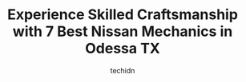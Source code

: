 ---
layout: ampstory
image: https://images.unsplash.com/photo-1614905218621-99262ff8f8e1?ixlib=rb-4.0.3&ixid=MnwxMjA3fDB8MHxwaG90by1wYWdlfHx8fGVufDB8fHx8&auto=format&fit=crop&w=640&h=853&q=80
author: techidn
featured: false
description: For top-quality automotive repairs and maintenance, visit the 7 best Nissan Mechanic in Odessa TX, USA. Their reputation for excellence and their dedication to customer satisfaction make the
title: Experience Skilled Craftsmanship with 7 Best Nissan Mechanics in Odessa TX
cover:
   title: Experience Skilled Craftsmanship with 7 Best Nissan Mechanics in Odessa TX
   subtitle: Rickpate
   background: https://images.unsplash.com/photo-1614905218621-99262ff8f8e1?ixlib=rb-4.0.3&ixid=MnwxMjA3fDB8MHxwaG90by1wYWdlfHx8fGVufDB8fHx8&auto=format&fit=crop&w=640&h=853&q=80

pages: 
 - layout: thirds
   top: <h1>#1 Premium Auto Care - Engine, Transmission, Electrical and Brake Shop Odessa</h1>
   bottom: "<p>I was so pleased with the auto engine repair that recently took place. The workmanship, professionalism and customer service from this team could not be beaten - they wen</p>"
   background: https://www.knot35.com/toplist/wp-content/uploads/2023/06/best-nissan-mechanic-1-in-odessa-tx-1685831000.jpeg
   backgroundblur: true
 - layout: thirds
   top: <h1>#2 Protech Undercar Care</h1>
   bottom: "<p>1621 N Grant Ave, Odessa, TX 79761, United States</p>"
   background: https://www.knot35.com/toplist/wp-content/uploads/2023/06/best-nissan-mechanic-2-in-odessa-tx-1685831000.jpeg
   cta:
      link: https://www.knot35.com/toplist/experience-skilled-craftsmanship-with-7-best-nissan-mechanics-in-odessa-tx/
      text: Experience Skilled Craftsmanship with 7 Best Nissan Mechanics in Odessa TX
 - layout: thirds
   top: <h1>#3 K & N Automotive Inc</h1>
   bottom: "<p>1602 E 7th St, Odessa, TX 79761, United States</p>"
   background: https://www.knot35.com/toplist/wp-content/uploads/2023/06/best-nissan-mechanic-3-in-odessa-tx-1685831001.jpeg
   cta:
      link: https://www.knot35.com/toplist/experience-skilled-craftsmanship-with-7-best-nissan-mechanics-in-odessa-tx/
      text: Experience Skilled Craftsmanship with 7 Best Nissan Mechanics in Odessa TX
 - layout: thirds
   top: <h1>#4 Als Complete Auto Repair</h1>
   bottom: "<p>608 E 2nd St, Odessa, TX 79761, United States</p>"
   background: https://images.unsplash.com/photo-1533998839656-76f5e4b2bccb?ixlib=rb-4.0.3&ixid=MnwxMjA3fDB8MHxwaG90by1wYWdlfHx8fGVufDB8fHx8&auto=format&fit=crop&w=640&h=853&q=80
   cta:
      link: https://www.knot35.com/toplist/experience-skilled-craftsmanship-with-7-best-nissan-mechanics-in-odessa-tx/
      text: Experience Skilled Craftsmanship with 7 Best Nissan Mechanics in Odessa TX
 - layout: thirds
   top: <h1>#5 JJJ Alignment and AutoRepair</h1>
   bottom: "<p>2335 E 8th St, Odessa, TX 79761, United States</p>"
   background: https://images.unsplash.com/photo-1597773150796-e5c14ebecbf5?ixlib=rb-4.0.3&ixid=MnwxMjA3fDB8MHxwaG90by1wYWdlfHx8fGVufDB8fHx8&auto=format&fit=crop&w=640&h=853&q=80
   cta:
      link: https://www.knot35.com/toplist/experience-skilled-craftsmanship-with-7-best-nissan-mechanics-in-odessa-tx/
      text: Experience Skilled Craftsmanship with 7 Best Nissan Mechanics in Odessa TX
 - layout: thirds
   top: <h1>#6 Woodys Auto Repair</h1>
   bottom: "<p>6106 N Dixie Blvd A, Odessa, TX 79762, United States</p>"
   background: https://images.unsplash.com/photo-1595364397663-fca4f075d796?ixlib=rb-4.0.3&ixid=MnwxMjA3fDB8MHxwaG90by1wYWdlfHx8fGVufDB8fHx8&auto=format&fit=crop&w=640&h=853&q=80
   cta:
      link: https://www.knot35.com/toplist/experience-skilled-craftsmanship-with-7-best-nissan-mechanics-in-odessa-tx/
      text: Experience Skilled Craftsmanship with 7 Best Nissan Mechanics in Odessa TX
 - layout: thirds
   top: <h1>#7 Automotive Plus</h1>
   bottom: "<p>622 Dale St, Odessa, TX 79761, United States</p>"
   background: https://images.unsplash.com/photo-1618005182384-a83a8bd57fbe?ixlib=rb-4.0.3&ixid=MnwxMjA3fDB8MHxwaG90by1wYWdlfHx8fGVufDB8fHx8&auto=format&fit=crop&w=640&h=853&q=80
   cta:
      link: https://www.knot35.com/toplist/experience-skilled-craftsmanship-with-7-best-nissan-mechanics-in-odessa-tx/
      text: Experience Skilled Craftsmanship with 7 Best Nissan Mechanics in Odessa TX
 - layout: thirds
   middle: Continue reading...
   background: https://images.unsplash.com/photo-1536745287225-21d689278fd1?ixlib=rb-4.0.3&ixid=MnwxMjA3fDB8MHxwaG90by1wYWdlfHx8fGVufDB8fHx8&auto=format&fit=crop&w=640&h=853&q=80
   cta:
      link: https://www.knot35.com/toplist/experience-skilled-craftsmanship-with-7-best-nissan-mechanics-in-odessa-tx/
      text: Experience Skilled Craftsmanship with 7 Best Nissan Mechanics in Odessa TX
      
---